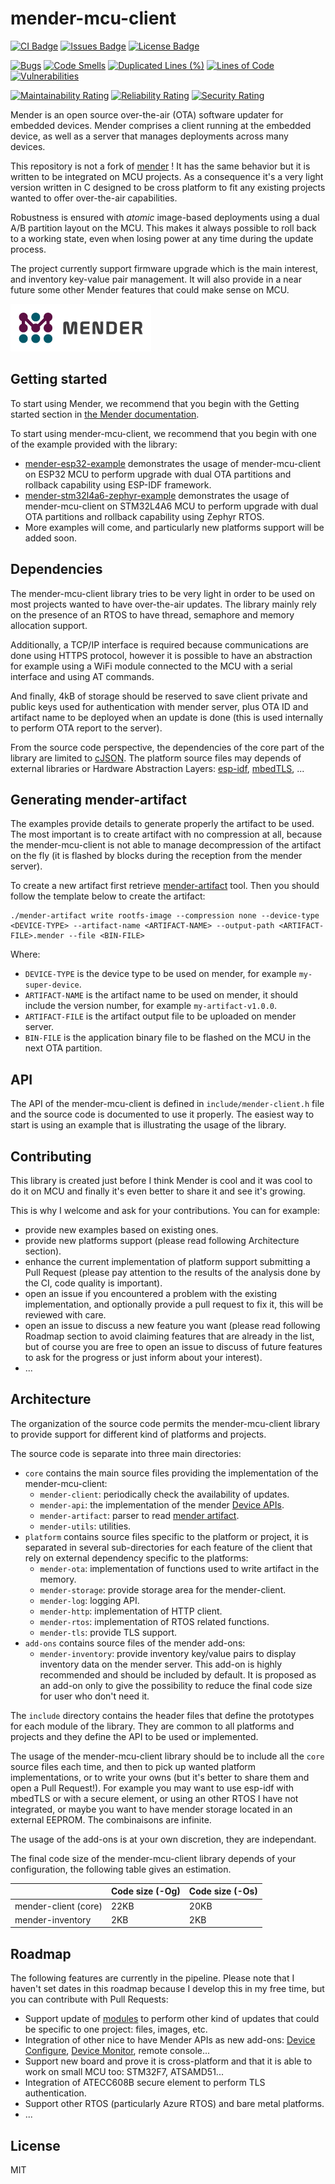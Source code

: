 # mender-mcu-client

[![CI Badge](https://github.com/joelguittet/mender-mcu-client/workflows/ci/badge.svg)](https://github.com/joelguittet/mender-mcu-client/actions)
[![Issues Badge](https://img.shields.io/github/issues/joelguittet/mender-mcu-client)](https://github.com/joelguittet/mender-mcu-client/issues)
[![License Badge](https://img.shields.io/github/license/joelguittet/mender-mcu-client)](https://github.com/joelguittet/mender-mcu-client/blob/master/LICENSE)

[![Bugs](https://sonarcloud.io/api/project_badges/measure?project=joelguittet_mender-mcu-client&metric=bugs)](https://sonarcloud.io/dashboard?id=joelguittet_mender-mcu-client)
[![Code Smells](https://sonarcloud.io/api/project_badges/measure?project=joelguittet_mender-mcu-client&metric=code_smells)](https://sonarcloud.io/dashboard?id=joelguittet_mender-mcu-client)
[![Duplicated Lines (%)](https://sonarcloud.io/api/project_badges/measure?project=joelguittet_mender-mcu-client&metric=duplicated_lines_density)](https://sonarcloud.io/dashboard?id=joelguittet_mender-mcu-client)
[![Lines of Code](https://sonarcloud.io/api/project_badges/measure?project=joelguittet_mender-mcu-client&metric=ncloc)](https://sonarcloud.io/dashboard?id=joelguittet_mender-mcu-client)
[![Vulnerabilities](https://sonarcloud.io/api/project_badges/measure?project=joelguittet_mender-mcu-client&metric=vulnerabilities)](https://sonarcloud.io/dashboard?id=joelguittet_mender-mcu-client)

[![Maintainability Rating](https://sonarcloud.io/api/project_badges/measure?project=joelguittet_mender-mcu-client&metric=sqale_rating)](https://sonarcloud.io/dashboard?id=joelguittet_mender-mcu-client)
[![Reliability Rating](https://sonarcloud.io/api/project_badges/measure?project=joelguittet_mender-mcu-client&metric=reliability_rating)](https://sonarcloud.io/dashboard?id=joelguittet_mender-mcu-client)
[![Security Rating](https://sonarcloud.io/api/project_badges/measure?project=joelguittet_mender-mcu-client&metric=security_rating)](https://sonarcloud.io/dashboard?id=joelguittet_mender-mcu-client)

Mender is an open source over-the-air (OTA) software updater for embedded devices. Mender comprises a client running at the embedded device, as well as a server that manages deployments across many devices.

This repository is not a fork of [mender](https://github.com/mendersoftware/mender) ! It has the same behavior but it is written to be integrated on MCU projects. As a consequence it's a very light version written in C designed to be cross platform to fit any existing projects wanted to offer over-the-air capabilities.

Robustness is ensured with *atomic* image-based deployments using a dual A/B partition layout on the MCU. This makes it always possible to roll back to a working state, even when losing power at any time during the update process.

The project currently support firmware upgrade which is the main interest, and inventory key-value pair management. It will also provide in a near future some other Mender features that could make sense on MCU.

![Mender logo](https://github.com/mendersoftware/mender/raw/master/mender_logo.png)


## Getting started

To start using Mender, we recommend that you begin with the Getting started section in [the Mender documentation](https://docs.mender.io/).

To start using mender-mcu-client, we recommend that you begin with one of the example provided with the library:

* [mender-esp32-example](https://github.com/joelguittet/mender-esp32-example) demonstrates the usage of mender-mcu-client on ESP32 MCU to perform upgrade with dual OTA partitions and rollback capability using ESP-IDF framework.
* [mender-stm32l4a6-zephyr-example](https://github.com/joelguittet/mender-stm32l4a6-zephyr-example) demonstrates the usage of mender-mcu-client on STM32L4A6 MCU to perform upgrade with dual OTA partitions and rollback capability using Zephyr RTOS.
* More examples will come, and particularly new platforms support will be added soon.


## Dependencies

The mender-mcu-client library tries to be very light in order to be used on most projects wanted to have over-the-air updates. The library mainly rely on the presence of an RTOS to have thread, semaphore and memory allocation support.

Additionally, a TCP/IP interface is required because communications are done using HTTPS protocol, however it is possible to have an abstraction for example using a WiFi module connected to the MCU with a serial interface and using AT commands.

And finally, 4kB of storage should be reserved to save client private and public keys used for authentication with mender server, plus OTA ID and artifact name to be deployed when an update is done (this is used internally to perform OTA report to the server).

From the source code perspective, the dependencies of the core part of the library are limited to [cJSON](https://github.com/DaveGamble/cJSON). The platform source files may depends of external libraries or Hardware Abstraction Layers: [esp-idf](https://github.com/espressif/esp-idf), [mbedTLS](https://github.com/Mbed-TLS/mbedtls/), ...


## Generating mender-artifact

The examples provide details to generate properly the artifact to be used. The most important is to create artifact with no compression at all, because the mender-mcu-client is not able to manage decompression of the artifact on the fly (it is flashed by blocks during the reception from the mender server).

To create a new artifact first retrieve [mender-artifact](https://docs.mender.io/downloads#mender-artifact) tool. Then you should follow the template below to create the artifact:

```
./mender-artifact write rootfs-image --compression none --device-type <DEVICE-TYPE> --artifact-name <ARTIFACT-NAME> --output-path <ARTIFACT-FILE>.mender --file <BIN-FILE>
```

Where:
* `DEVICE-TYPE` is the device type to be used on mender, for example `my-super-device`.
* `ARTIFACT-NAME` is the artifact name to be used on mender, it should include the version number, for example `my-artifact-v1.0.0`.
* `ARTIFACT-FILE` is the artifact output file to be uploaded on mender server.
* `BIN-FILE` is the application binary file to be flashed on the MCU in the next OTA partition.


## API

The API of the mender-mcu-client is defined in `include/mender-client.h` file and the source code is documented to use it properly. The easiest way to start is using an example that is illustrating the usage of the library.


## Contributing

This library is created just before I think Mender is cool and it was cool to do it on MCU and finally it's even better to share it and see it's growing.

This is why I welcome and ask for your contributions. You can for example:

* provide new examples based on existing ones.
* provide new platforms support (please read following Architecture section).
* enhance the current implementation of platform support submitting a Pull Request (please pay attention to the results of the analysis done by the CI, code quality is important).
* open an issue if you encountered a problem with the existing implementation, and optionally provide a pull request to fix it, this will be reviewed with care.
* open an issue to discuss a new feature you want (please read following Roadmap section to avoid claiming features that are already in the list, but of course you are free to open an issue to discuss of future features to ask for the progress or just inform about your interest).
* ...


## Architecture

The organization of the source code permits the mender-mcu-client library to provide support for different kind of platforms and projects.

The source code is separate into three main directories:
* `core` contains the main source files providing the implementation of the mender-mcu-client:
    * `mender-client`: periodically check the availability of updates.
    * `mender-api`: the implementation of the mender [Device APIs](https://docs.mender.io/api/#device-apis).
    * `mender-artifact`: parser to read [mender artifact](https://github.com/mendersoftware/mender-artifact/blob/master/Documentation/artifact-format-v3.md).
    * `mender-utils`: utilities.
* `platform` contains source files specific to the platform or project, it is separated in several sub-directories for each feature of the client that rely on external dependency specific to the platforms:
    * `mender-ota`: implementation of functions used to write artifact in the memory.
    * `mender-storage`: provide storage area for the mender-client.
    * `mender-log`: logging API.
    * `mender-http`: implementation of HTTP client.
    * `mender-rtos`: implementation of RTOS related functions.
    * `mender-tls`: provide TLS support.
* `add-ons` contains source files of the mender add-ons:
    * `mender-inventory`: provide inventory key/value pairs to display inventory data on the mender server. This add-on is highly recommended and should be included by default. It is proposed as an add-on only to give the possibility to reduce the final code size for user who don't need it.

The `include` directory contains the header files that define the prototypes for each module of the library. They are common to all platforms and projects and they define the API to be used or implemented.

The usage of the mender-mcu-client library should be to include all the `core` source files each time, and then to pick up wanted platform implementations, or to write your owns (but it's better to share them and open a Pull Request!). For example you may want to use esp-idf with mbedTLS or with a secure element, or using an other RTOS I have not integrated, or maybe you want to have mender storage located in an external EEPROM. The combinaisons are infinite.

The usage of the add-ons is at your own discretion, they are independant.

The final code size of the mender-mcu-client library depends of your configuration, the following table gives an estimation.

|                      | Code size (-Og) | Code size (-Os) |
|:---------------------|:----------------|:----------------|
| mender-client (core) | 22KB            | 20KB            |
| mender-inventory     | 2KB             | 2KB             |


## Roadmap

The following features are currently in the pipeline. Please note that I haven't set dates in this roadmap because I develop this in my free time, but you can contribute with Pull Requests:

* Support update of [modules](https://docs.mender.io/artifact-creation/create-a-custom-update-module) to perform other kind of updates that could be specific to one project: files, images, etc.
* Integration of other nice to have Mender APIs as new add-ons: [Device Configure](https://docs.mender.io/api/#device-api-device-configure), [Device Monitor](https://docs.mender.io/api/#devices-api-device-monitor), remote console...
* Support new board and prove it is cross-platform and that it is able to work on small MCU too: STM32F7, ATSAMD51...
* Integration of ATECC608B secure element to perform TLS authentication.
* Support other RTOS (particularly Azure RTOS) and bare metal platforms.
* ...


## License

MIT
